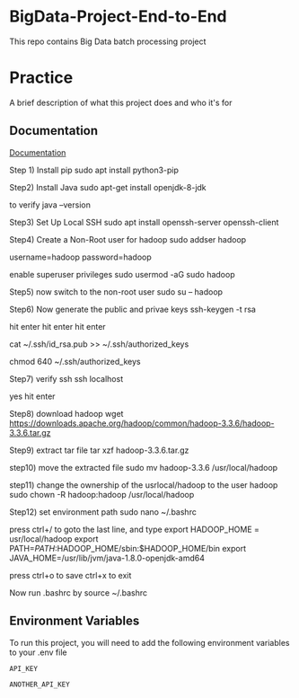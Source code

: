 # BigData-Project-End-to-End
This repo contains Big Data batch processing project 


# Practice 

A brief description of what this project does and who it's for


## Documentation

[Documentation](https://linktodocumentation)

Step 1) Install pip
sudo apt install python3-pip

Step2) Install Java
sudo apt-get install openjdk-8-jdk

to verify java –version

Step3) Set Up Local SSH
sudo apt install openssh-server openssh-client

Step4) Create a Non-Root user for hadoop
sudo addser hadoop

username=hadoop
password=hadoop

enable superuser privileges
sudo usermod -aG sudo hadoop

Step5) now switch to the non-root user
sudo su – hadoop

Step6) Now generate the public and privae keys
ssh-keygen -t rsa 

hit enter 
hit enter 
hit enter

cat ~/.ssh/id_rsa.pub >> ~/.ssh/authorized_keys

chmod 640 ~/.ssh/authorized_keys

Step7) verify ssh
ssh localhost

yes
hit enter

Step8) download hadoop
wget https://downloads.apache.org/hadoop/common/hadoop-3.3.6/hadoop-3.3.6.tar.gz

Step9) extract tar file
tar xzf hadoop-3.3.6.tar.gz

step10) move the extracted file
sudo mv hadoop-3.3.6 /usr/local/hadoop

step11) change the ownership of the usrlocal/hadoop to the user hadoop
sudo chown -R hadoop:hadoop /usr/local/hadoop

Step12) set environment path
sudo nano ~/.bashrc

press ctrl+/ to goto the last line, and type
export HADOOP_HOME = usr/local/hadoop
export PATH=$PATH:$HADOOP_HOME/sbin:$HADOOP_HOME/bin
export JAVA_HOME=/usr/lib/jvm/java-1.8.0-openjdk-amd64

press ctrl+o to save
ctrl+x to exit

Now run .bashrc by source ~/.bashrc

## Environment Variables

To run this project, you will need to add the following environment variables to your .env file

`API_KEY`

`ANOTHER_API_KEY`




